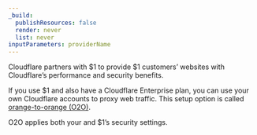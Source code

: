 ```yaml
---
_build:
  publishResources: false
  render: never
  list: never
inputParameters: providerName
---
```


Cloudflare partners with $1 to provide $1 customers’ websites with Cloudflare’s performance and security benefits.

If you use $1 and also have a Cloudflare Enterprise plan, you can use your own Cloudflare accounts to proxy web traffic. This setup option is called [orange-to-orange (O2O)](/cloudflare-for-platforms/cloudflare-for-saas/saas-customers/how-it-works/).

O2O applies both your and $1’s security settings.
